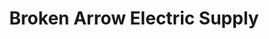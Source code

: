 ---
title: "Broken Arrow Electric Supply"
url: /muskogee/broken-arrow-electric-supply/
shop: Elektrisch
---